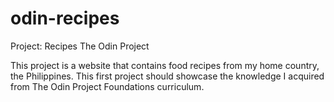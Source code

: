 # odin-recipes
Project: Recipes
The Odin Project

This project is a website that contains food recipes from my home country, the Philippines. This first project should showcase the knowledge I acquired from The Odin Project Foundations curriculum.
